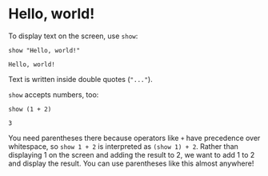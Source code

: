 # Hello, world!

To display text on the screen, use `show`:

```wipple
show "Hello, world!"
```

```wipple-output
Hello, world!
```

Text is written inside double quotes (`"..."`).

`show` accepts numbers, too:

```wipple
show (1 + 2)
```

```wipple-output
3
```

You need parentheses there because operators like `+` have precedence over whitespace, so `show 1 + 2` is interpreted as `(show 1) + 2`. Rather than displaying 1 on the screen and adding the result to 2, we want to add 1 to 2 and display the result. You can use parentheses like this almost anywhere!
